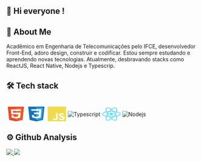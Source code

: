 ## 👋 Hi everyone ! 
## 🚀 About Me
<p> Acadêmico em Engenharia de Telecomunicações pelo IFCE, desenvolvedor Front-End, adoro design, construir e codificar. Estou sempre estudando e aprendendo novas tecnologias. Atualmente, desbravando stacks como ReactJS, React Native, Nodejs e Typescrip.</p>

## 🛠 Tech stack

<div style="display: inline_block"><br/>
  <img align="center" alt="HTML" height="40" width="50" src="https://raw.githubusercontent.com/devicons/devicon/master/icons/html5/html5-original.svg">
  <img align="center" alt="CSS" height="40" width="50" src="https://raw.githubusercontent.com/devicons/devicon/master/icons/css3/css3-original.svg">
  <img align="center" alt="Js" height="40" width="50" src="https://raw.githubusercontent.com/devicons/devicon/master/icons/javascript/javascript-plain.svg">
  <img align="center" alt="Typescript" height="40" width="50" src="https://cdn.jsdelivr.net/gh/devicons/devicon/icons/typescript/typescript-original.svg"/>
  <img align="center" alt="React" height="40" width="50" src="https://raw.githubusercontent.com/devicons/devicon/master/icons/react/react-original.svg">
  <img align="center" alt="Nodejs" height="40" width="50" src="https://icongr.am/devicon/nodejs-original.svg?size=148&color=currentColor">

<div/>

## ⚙️ Github Analysis
<div style="display: flex">
  <a href="https://github.com/alex-candido">
  <img height="160em" src="https://github-readme-stats.vercel.app/api?username=alex-candido&show_icons=true&theme=vision-friendly-dark&include_all_commits=true&count_private=true"/>
  <img height="160em" src="https://github-readme-stats.vercel.app/api/top-langs/?username=alex-candido&layout=compact&langs_count=16&theme=vision-friendly-dark"/>
</div>



